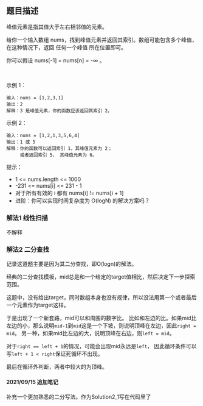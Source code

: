 ## 题目描述
峰值元素是指其值大于左右相邻值的元素。

给你一个输入数组 nums，找到峰值元素并返回其索引。数组可能包含多个峰值，在这种情况下，返回 任何一个峰值 所在位置即可。

你可以假设 nums[-1] = nums[n] = -∞ 。

 

示例 1：
```
输入：nums = [1,2,3,1]
输出：2
解释：3 是峰值元素，你的函数应该返回其索引 2。
```
示例 2：
```
输入：nums = [1,2,1,3,5,6,4]
输出：1 或 5 
解释：你的函数可以返回索引 1，其峰值元素为 2；
     或者返回索引 5， 其峰值元素为 6。
```

提示：

- 1 <= nums.length <= 1000
- -231 <= nums[i] <= 231 - 1
- 对于所有有效的 i 都有 nums[i] != nums[i + 1]
 
- 进阶：你可以实现时间复杂度为 O(logN) 的解决方案吗？

### 解法1 线性扫描
不解释

### 解法2 二分查找
记录这道题主要是因为其二分查找，即O(logn)的解法。

经典的二分查找模板，mid总是和一个给定的target值相比，然后决定下一步探索范围。

这题中，没有给出target，同时数组本身也没有规律，所以没法用第一个或者最后一个元素作为target这样。

于是出现了一个新套路，mid可以和周围的数字比。
比如和左边的比。如果mid比左边的小，那么说明`mid-1`到`mid`这是一个下坡，则说明顶峰在左边，因此`right = mid`。
另一种，如果mid比左边的大，说明顶峰在右边，则`left = mid`。

对于`right == left + 1`的情况，可能会出现mid永远是`left`，
因此循环条件可以写`left + 1 < right`保证死循环不出现。

最后在循环外判断，两者中较大的为顶峰。

#### 2021/09/15 追加笔记
补充一个更加熟悉的二分写法。作为Solution2_1写在代码里了